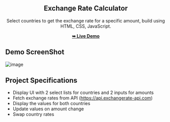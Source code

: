 <div align="center">
 <h2 align="center">Exchange Rate Calculator</h2>
 
Select countries to get the exchange rate for a specific amount, build using HTML, CSS, JavaScript.
 
<a href="https://c0dewithlokesh.github.io/vanillawebprojects/Exchange%20Rate%20Calculator/"><strong>➥ Live Demo</strong></a>
</div>

## Demo ScreenShot

![image](https://user-images.githubusercontent.com/77185999/233841244-fa8f680a-99ad-45c5-9d72-65bf3dad0765.png)

## Project Specifications

- Display UI with 2 select lists for countries and 2 inputs for amounts
- Fetch exchange rates from API (https://api.exchangerate-api.com)
- Display the values for both countries
- Update values on amount change
- Swap country rates
